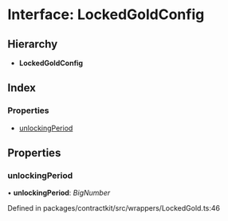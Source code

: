 # Interface: LockedGoldConfig

## Hierarchy

* **LockedGoldConfig**

## Index

### Properties

* [unlockingPeriod](_wrappers_lockedgold_.lockedgoldconfig.md#unlockingperiod)

## Properties

###  unlockingPeriod

• **unlockingPeriod**: *BigNumber*

Defined in packages/contractkit/src/wrappers/LockedGold.ts:46
